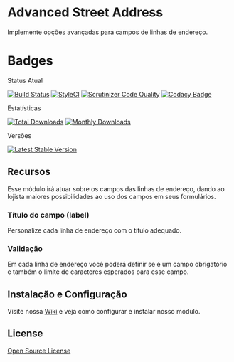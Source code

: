 # Advanced Street Address

Implemente opções avançadas para campos de linhas de endereço.

# Badges

Status Atual

[![Build Status](https://app.travis-ci.com/elisei/advanced-street-address.svg?branch=Magento%402.4)](https://app.travis-ci.com/elisei/advanced-street-address)
[![StyleCI](https://github.styleci.io/repos/432323036/shield?branch=Magento@2.4)](https://github.styleci.io/repos/432323036?branch=Magento@2.4)
[![Scrutinizer Code Quality](https://scrutinizer-ci.com/g/elisei/advanced-street-address/badges/quality-score.png?b=Magento%402.4)](https://scrutinizer-ci.com/g/elisei/advanced-street-address/)
[![Codacy Badge](https://app.codacy.com/project/badge/Grade/939d6dc3ac134fb384b67075bda95022)](https://www.codacy.com/gh/elisei/advanced-street-address/dashboard?utm_source=github.com&amp;utm_medium=referral&amp;utm_content=elisei/advanced-street-address&amp;utm_campaign=Badge_Grade)


Estatísticas

[![Total Downloads](https://poser.pugx.org/o2ti/advanced-street-address/downloads)](https://packagist.org/packages/o2ti/advanced-street-address)
[![Monthly Downloads](https://poser.pugx.org/o2ti/advanced-street-address/d/monthly)](https://packagist.org/packages/o2ti/advanced-street-address)

Versões

[![Latest Stable Version](https://poser.pugx.org/o2ti/advanced-street-address/v/stable)](https://packagist.org/packages/o2ti/advanced-street-address)

## Recursos

Esse módulo irá atuar sobre os campos das linhas de endereço, dando ao lojista maiores possibilidades ao uso dos campos em seus formulários.

### Título do campo (label)

Personalize cada linha de endereço com o título adequado.

### Validação 

Em cada linha de endereço você poderá definir se é um campo obrigatório e também o limite de caracteres esperados para esse campo.

## Instalação e Configuração

Visite nossa [Wiki](https://github.com/elisei/advanced-street-address/wiki) e veja como configurar e instalar nosso módulo.

## License

[Open Source License](LICENSE.txt)
